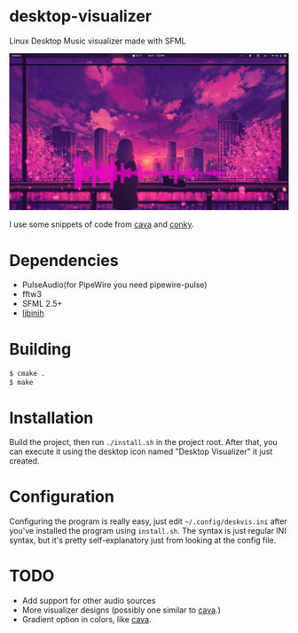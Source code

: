 # desktop-visualizer
Linux Desktop Music visualizer made with SFML

![](screenshot.png)

I use some snippets of code from [cava](https://github.com/karlstav/cava) and [conky](https://github.com/brndnmtthws/conky).

# Dependencies

 - PulseAudio(for PipeWire you need pipewire-pulse)
 - fftw3
 - SFML 2.5+
 - [libinih](https://github.com/benhoyt/inih)
# Building

```
$ cmake .
$ make
```

# Installation

Build the project, then run `./install.sh` in the project root. After that, you can execute it using the desktop icon named "Desktop Visualizer" it just created.

# Configuration

Configuring the program is really easy, just edit `~/.config/deskvis.ini` after you've installed the program using `install.sh`.
The syntax is just regular INI syntax, but it's pretty self-explanatory just from looking at the config file.

# TODO

 - Add support for other audio sources
 - More visualizer designs (possibly one similar to [cava](https://github.com/karlstav/cava).)
 - Gradient option in colors, like [cava](https://github.com/karlstav/cava).
